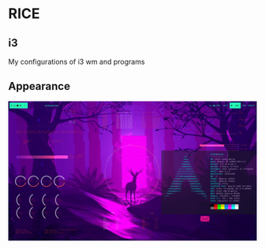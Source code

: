 # RICE
## i3

My configurations of i3 wm and programs

## Appearance
![Desktop](https://raw.githubusercontent.com/archy-co/arch_dotfiles/main/pictures/desktop_preview.png)
